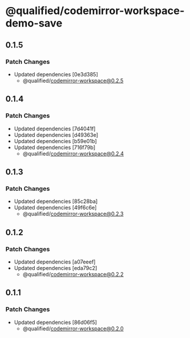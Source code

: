 # @qualified/codemirror-workspace-demo-save

## 0.1.5

### Patch Changes

- Updated dependencies [0e3d385]
  - @qualified/codemirror-workspace@0.2.5

## 0.1.4

### Patch Changes

- Updated dependencies [7d4041f]
- Updated dependencies [d49363e]
- Updated dependencies [b59e01b]
- Updated dependencies [716f79b]
  - @qualified/codemirror-workspace@0.2.4

## 0.1.3

### Patch Changes

- Updated dependencies [85c28ba]
- Updated dependencies [49f6c6e]
  - @qualified/codemirror-workspace@0.2.3

## 0.1.2

### Patch Changes

- Updated dependencies [a07eeef]
- Updated dependencies [eda79c2]
  - @qualified/codemirror-workspace@0.2.2

## 0.1.1

### Patch Changes

- Updated dependencies [86d06f5]
  - @qualified/codemirror-workspace@0.2.0
